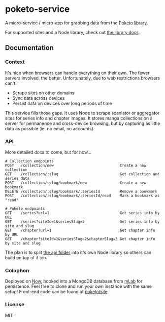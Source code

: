 poketo-service
============

A micro-service / micro-app for grabbing data from the [Poketo library](https://github.com/poketo/service/tree/master/lib/api).

For supported sites and a Node library, check out [the library docs](https://github.com/poketo/service/tree/master/lib/api).

## Documentation

### Context

It's nice when browsers can handle everything on their own. The fewer servers involved, the better. Unfortunately, due to web restrictions browsers can't:

* Scrape sites on other domains
* Sync data across devices
* Persist data on devices over long periods of time

This service fills those gaps. It uses Node to scrape scanlator or aggregator sites for series info and chapter images. It stores manga collections on a server for permanence and cross-device browsing, but by capturing as little data as possible (ie. no email, no accounts).

### API

More detailed docs to come, but for now…

```
# Collection endpoints
POST   /collection/new                              Create a new collection
GET    /collection/:slug                            Get collection and series data
POST   /collection/:slug/bookmark/new               Create a new bookmark
DELETE /collection/:slug/bookmark/:seriesId         Remove a bookmark
POST   /collection/:slug/bookmark/:seriesId/read    Mark a bookmark as "read"

# Poketo endpoints
GET    /series?url=1                                Get series info by URL
GET    /series?siteId=1&seriesSlug=2                Get series info by site and slug
GET    /chapter?url=1                               Get chapter info by URL
GET    /chapter?siteId=1&seriesSlug=2&chapterSlug=3 Get chapter info by site and slug
```

The plan is to split [the api folder](https://github.com/poketo/service/tree/master/lib/api) into it's own Node library so others can build on top of it too.

### Colophon

Deployed on [Now](https://now.sh), hooked into a MongoDB database from [mLab](https://mlab.com) for persistence. Feel free to clone and run your own instance with the same setup! Front-end code can be found at [poketo/site](https://github.com/poketo/site).


### License

MIT
